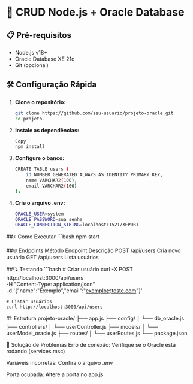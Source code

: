 # 🚀 CRUD Node.js + Oracle Database

## 📋 Pré-requisitos
- Node.js v18+
- Oracle Database XE 21c
- Git (opcional)

## 🛠️ Configuração Rápida

1. **Clone o repositório:**
   ```bash
   git clone https://github.com/seu-usuario/projeto-oracle.git
   cd projeto-
   
2. **Instale as dependências:**
    ```bash
    Copy
    npm install

3. **Configure o banco:**
    ```bash
    CREATE TABLE users (
        id NUMBER GENERATED ALWAYS AS IDENTITY PRIMARY KEY,
        name VARCHAR2(100),
        email VARCHAR2(100)
    );

4. **Crie o arquivo .env:**
    ```bash
    ORACLE_USER=system
    ORACLE_PASSWORD=sua_senha
    ORACLE_CONNECTION_STRING=localhost:1521/XEPDB1

##⚡ Como Executar
    ```bash
    npm start

##🌐 Endpoints
Método	Endpoint	Descrição
POST	/api/users	Cria novo usuário
GET	/api/users	Lista usuários

##🔍 Testando
    ```bash
    # Criar usuário
    curl -X POST http://localhost:3000/api/users \
    -H "Content-Type: application/json" \
    -d '{"name":"Exemplo","email":"exemplo@teste.com"}'

    # Listar usuários
    curl http://localhost:3000/api/users


🏗️ Estrutura
projeto-oracle/
├── app.js
├── config/
│   └── db_oracle.js
├── controllers/
│   └── userController.js
├── models/
│   └── userModel_oracle.js
├── routes/
│   └── userRoutes.js
└── package.json


🚨 Solução de Problemas
Erro de conexão: Verifique se o Oracle está rodando (services.msc)

Variáveis incorretas: Confira o arquivo .env

Porta ocupada: Altere a porta no app.js